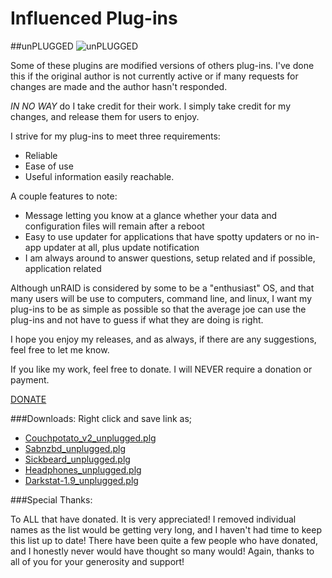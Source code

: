 # Influenced Plug-ins
##unPLUGGED
![unPLUGGED](https://code.google.com/p/influenced-plgs/logo?cct=1334782114)

Some of these plugins are modified versions of others plug-ins. I've done this if the original author is not currently active or if many requests for changes are made and the author hasn't responded.

*IN NO WAY* do I take credit for their work. I simply take credit for my changes, and release them for users to enjoy.

I strive for my plug-ins to meet three requirements:

* Reliable
* Ease of use
* Useful information easily reachable.

A couple features to note:
* Message letting you know at a glance whether your data and configuration files will remain after a reboot
* Easy to use updater for applications that have spotty updaters or no in-app updater at all, plus update notification
* I am always around to answer questions, setup related and if possible, application related

Although unRAID is considered by some to be a "enthusiast" OS, and that many users will be use to computers, command line, and linux, I want my plug-ins to be as simple as possible so that the average joe can use the plug-ins and not have to guess if what they are doing is right.

I hope you enjoy my releases, and as always, if there are any suggestions, feel free to let me know.

If you like my work, feel free to donate. I will NEVER require a donation or payment.

[DONATE](https://www.paypal.com/cgi-bin/webscr?cmd=_s-xclick&hosted_button_id=2679NHED2LCHG)

###Downloads:
Right click and save link as;

-  [Couchpotato_v2_unplugged.plg](https://github.com/influencer/unplugged/raw/master/couchpotato_v2_unplugged.plg)
-  [Sabnzbd_unplugged.plg](https://github.com/influencer/unplugged/raw/master/sabnzbd_unplugged.plg)
-  [Sickbeard_unplugged.plg](https://github.com/influencer/unplugged/raw/master/sickbeard_unplugged.plg)
-  [Headphones_unplugged.plg](https://github.com/influencer/unplugged/raw/master/headphones_unplugged.plg)
-  [Darkstat-1.9_unplugged.plg](https://github.com/influencer/unplugged/raw/master/darkstat-1.0_unplugged.plg)

###Special Thanks:

To ALL that have donated. It is very appreciated! I removed individual names as the list would be getting very long,
and I haven't had time to keep this list up to date! There have been quite a few people who have donated, and I
honestly never would have thought so many would! Again, thanks to all of you for your generosity and support!
